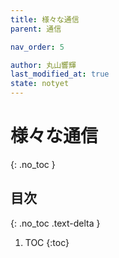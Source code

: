 ```yaml
---
title: 様々な通信
parent: 通信

nav_order: 5

author: 丸山響輝
last_modified_at: true
state: notyet
---
```


# **様々な通信**
{: .no_toc }

## 目次
{: .no_toc .text-delta }

1. TOC
{:toc}
